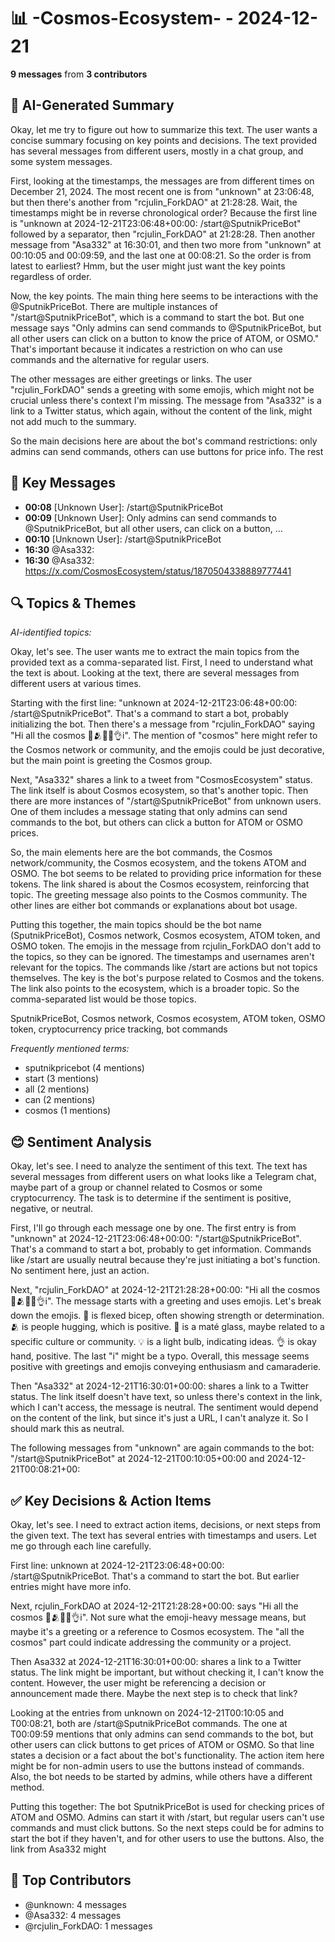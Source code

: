 # 📊 -Cosmos-Ecosystem- - 2024-12-21
**9 messages** from **3 contributors**

## 📝 AI-Generated Summary
<think>
Okay, let me try to figure out how to summarize this text. The user wants a concise summary focusing on key points and decisions. The text provided has several messages from different users, mostly in a chat group, and some system messages.

First, looking at the timestamps, the messages are from different times on December 21, 2024. The most recent one is from "unknown" at 23:06:48, but then there's another from "rcjulin_ForkDAO" at 21:28:28. Wait, the timestamps might be in reverse chronological order? Because the first line is "unknown at 2024-12-21T23:06:48+00:00: /start@SputnikPriceBot" followed by a separator, then "rcjulin_ForkDAO" at 21:28:28. Then another message from "Asa332" at 16:30:01, and then two more from "unknown" at 00:10:05 and 00:09:59, and the last one at 00:08:21. So the order is from latest to earliest? Hmm, but the user might just want the key points regardless of order.

Now, the key points. The main thing here seems to be interactions with the @SputnikPriceBot. There are multiple instances of "/start@SputnikPriceBot", which is a command to start the bot. But one message says "Only admins can send commands to @SputnikPriceBot, but all other users can click on a button to know the price of ATOM, or OSMO." That's important because it indicates a restriction on who can use commands and the alternative for regular users.

The other messages are either greetings or links. The user "rcjulin_ForkDAO" sends a greeting with some emojis, which might not be crucial unless there's context I'm missing. The message from "Asa332" is a link to a Twitter status, which again, without the content of the link, might not add much to the summary.

So the main decisions here are about the bot's command restrictions: only admins can send commands, others can use buttons for price info. The rest

## 💬 Key Messages
- **00:08** [Unknown User]: /start@SputnikPriceBot
- **00:09** [Unknown User]: Only admins can send commands to @SputnikPriceBot,  but all other users, can click on a  button, ...
- **00:10** [Unknown User]: /start@SputnikPriceBot
- **16:30** @Asa332: 
- **16:30** @Asa332: https://x.com/CosmosEcosystem/status/1870504338889777441

## 🔍 Topics & Themes
*AI-identified topics:*
> <think>
Okay, let's see. The user wants me to extract the main topics from the provided text as a comma-separated list. First, I need to understand what the text is about. Looking at the text, there are several messages from different users at various times.

Starting with the first line: "unknown at 2024-12-21T23:06:48+00:00: /start@SputnikPriceBot". That's a command to start a bot, probably initializing the bot. Then there's a message from "rcjulin_ForkDAO" saying "Hi all the cosmos 💪🫂🧉💡👌i". The mention of "cosmos" here might refer to the Cosmos network or community, and the emojis could be just decorative, but the main point is greeting the Cosmos group.

Next, "Asa332" shares a link to a tweet from "CosmosEcosystem" status. The link itself is about Cosmos ecosystem, so that's another topic. Then there are more instances of "/start@SputnikPriceBot" from unknown users. One of them includes a message stating that only admins can send commands to the bot, but others can click a button for ATOM or OSMO prices. 

So, the main elements here are the bot commands, the Cosmos network/community, the Cosmos ecosystem, and the tokens ATOM and OSMO. The bot seems to be related to providing price information for these tokens. The link shared is about the Cosmos ecosystem, reinforcing that topic. The greeting message also points to the Cosmos community. The other lines are either bot commands or explanations about bot usage.

Putting this together, the main topics should be the bot name (SputnikPriceBot), Cosmos network, Cosmos ecosystem, ATOM token, and OSMO token. The emojis in the message from rcjulin_ForkDAO don't add to the topics, so they can be ignored. The timestamps and usernames aren't relevant for the topics. The commands like /start are actions but not topics themselves. The key is the bot's purpose related to Cosmos and the tokens. The link also points to the ecosystem, which is a broader topic. So the comma-separated list would be those topics.
</think>

SputnikPriceBot, Cosmos network, Cosmos ecosystem, ATOM token, OSMO token, cryptocurrency price tracking, bot commands

*Frequently mentioned terms:*
- sputnikpricebot (4 mentions)
- start (3 mentions)
- all (2 mentions)
- can (2 mentions)
- cosmos (1 mentions)

## 😊 Sentiment Analysis
<think>
Okay, let's see. I need to analyze the sentiment of this text. The text has several messages from different users on what looks like a Telegram chat, maybe part of a group or channel related to Cosmos or some cryptocurrency. The task is to determine if the sentiment is positive, negative, or neutral.

First, I'll go through each message one by one. The first entry is from "unknown" at 2024-12-21T23:06:48+00:00: "/start@SputnikPriceBot". That's a command to start a bot, probably to get information. Commands like /start are usually neutral because they're just initiating a bot's function. No sentiment here, just an action.

Next, "rcjulin_ForkDAO" at 2024-12-21T21:28:28+00:00: "Hi all the cosmos 💪🫂🧉💡👌i". The message starts with a greeting and uses emojis. Let's break down the emojis. 💪 is flexed bicep, often showing strength or determination. 🫂 is people hugging, which is positive. 🧉 is a maté glass, maybe related to a specific culture or community. 💡 is a light bulb, indicating ideas. 👌 is okay hand, positive. The last "i" might be a typo. Overall, this message seems positive with greetings and emojis conveying enthusiasm and camaraderie.

Then "Asa332" at 2024-12-21T16:30:01+00:00: shares a link to a Twitter status. The link itself doesn't have text, so unless there's context in the link, which I can't access, the message is neutral. The sentiment would depend on the content of the link, but since it's just a URL, I can't analyze it. So I should mark this as neutral.

The following messages from "unknown" are again commands to the bot: "/start@SputnikPriceBot" at 2024-12-21T00:10:05+00:00 and 2024-12-21T00:08:21+00:

## ✅ Key Decisions & Action Items
<think>
Okay, let's see. I need to extract action items, decisions, or next steps from the given text. The text has several entries with timestamps and users. Let me go through each line carefully.

First line: unknown at 2024-12-21T23:06:48+00:00: /start@SputnikPriceBot. That's a command to start the bot. But earlier entries might have more info. 

Next, rcjulin_ForkDAO at 2024-12-21T21:28:28+00:00: says "Hi all the cosmos 💪🫂🧉💡👌i". Not sure what the emoji-heavy message means, but maybe it's a greeting or a reference to Cosmos ecosystem. The "all the cosmos" part could indicate addressing the community or a project.

Then Asa332 at 2024-12-21T16:30:01+00:00: shares a link to a Twitter status. The link might be important, but without checking it, I can't know the content. However, the user might be referencing a decision or announcement made there. Maybe the next step is to check that link?

Looking at the entries from unknown on 2024-12-21T00:10:05 and T00:08:21, both are /start@SputnikPriceBot commands. The one at T00:09:59 mentions that only admins can send commands to the bot, but other users can click buttons to get prices of ATOM or OSMO. So that line states a decision or a fact about the bot's functionality. The action item here might be for non-admin users to use the buttons instead of commands. Also, the bot needs to be started by admins, while others have a different method.

Putting this together: The bot SputnikPriceBot is used for checking prices of ATOM and OSMO. Admins can start it with /start, but regular users can't use commands and must click buttons. So the next steps could be for admins to start the bot if they haven't, and for other users to use the buttons. Also, the link from Asa332 might

## 👥 Top Contributors
- @unknown: 4 messages
- @Asa332: 4 messages
- @rcjulin_ForkDAO: 1 messages